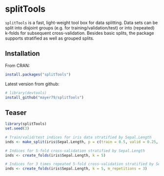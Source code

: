 # splitTools

`splitTools` is a fast, light-weight tool box for data splitting. Data sets can be split into disjoint groups (e.g. for training/validation/test) or into (repeated) k-folds for subsequent cross-validation. Besides basic splits, the package supports stratified as well as grouped splits.

## Installation
From CRAN:
``` r
install.packages("splitTools")
```

Latest version from github:
``` r
# library(devtools)
install_github("mayer79/splitTools")
```

## Teaser

``` r
library(splitTools)
set.seed(3)

# Train/valid/test indices for iris data stratified by Sepal.Length
inds <- make_split(iris$Sepal.Length, p = c(train = 0.5, valid = 0.25, test = 0.25))

# Indices for 5-fold cross-validation stratified by Sepal.Length
inds <- create_folds(iris$Sepal.Length, k = 5)

# Indices for 3 times repeated 5-fold cross-validation stratified by Sepal.Length
inds <- create_folds(iris$Sepal.Length, k = 5, m_repetitions = 3)

```


